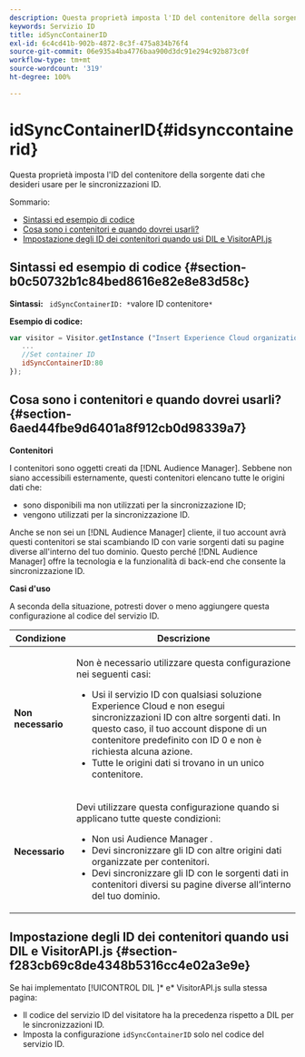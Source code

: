 ```yaml
---
description: Questa proprietà imposta l'ID del contenitore della sorgente dati che desideri usare per le sincronizzazioni ID.
keywords: Servizio ID
title: idSyncContainerID
exl-id: 6c4cd41b-902b-4872-8c3f-475a834b76f4
source-git-commit: 06e935a4ba4776baa900d3dc91e294c92b873c0f
workflow-type: tm+mt
source-wordcount: '319'
ht-degree: 100%

---
```


# idSyncContainerID{#idsynccontainerid}

Questa proprietà imposta l&#39;ID del contenitore della sorgente dati che desideri usare per le sincronizzazioni ID.

Sommario:

<ul class="simplelist"> 
 <li> <a href="../../library/function-vars/idsyncontainerid.md#section-b0c50732b1c84bed8616e82e8e83d58c" format="dita" scope="local"> Sintassi ed esempio di codice </a> </li> 
 <li> <a href="../../library/function-vars/idsyncontainerid.md#section-6aed44fbe9d6401a8f912cb0d98339a7" format="dita" scope="local"> Cosa sono i contenitori e quando dovrei usarli? </a> </li> 
 <li> <a href="../../library/function-vars/idsyncontainerid.md#section-f283cb69c8de4348b5316cc4e02a3e9e" format="dita" scope="local"> Impostazione degli ID dei contenitori quando usi DIL e VisitorAPI.js </a> </li> 
</ul>

## Sintassi ed esempio di codice {#section-b0c50732b1c84bed8616e82e8e83d58c}

**Sintassi:** ` idSyncContainerID: *`valore ID contenitore`*`

**Esempio di codice:**

```js
var visitor = Visitor.getInstance ("Insert Experience Cloud organization ID here",{ 
   ... 
   //Set container ID 
   idSyncContainerID:80 
});
```

## Cosa sono i contenitori e quando dovrei usarli? {#section-6aed44fbe9d6401a8f912cb0d98339a7}

**Contenitori**

I contenitori sono oggetti creati da [!DNL Audience Manager]. Sebbene non siano accessibili esternamente, questi contenitori elencano tutte le origini dati che:

* sono disponibili ma non utilizzati per la sincronizzazione ID;
* vengono utilizzati per la sincronizzazione ID.

Anche se non sei un [!DNL Audience Manager] cliente, il tuo account avrà questi contenitori se stai scambiando ID con varie sorgenti dati su pagine diverse all&#39;interno del tuo dominio. Questo perché [!DNL Audience Manager] offre la tecnologia e la funzionalità di back-end che consente la sincronizzazione ID.

**Casi d&#39;uso**

A seconda della situazione, potresti dover o meno aggiungere questa configurazione al codice del servizio ID.

<table id="table_48621F343C7F4760A75F6BCC2DB2DA20"> 
 <thead> 
  <tr> 
   <th colname="col1" class="entry"> Condizione </th> 
   <th colname="col2" class="entry"> Descrizione </th> 
  </tr> 
 </thead>
 <tbody> 
  <tr> 
   <td colname="col1"> <p> <b>Non necessario</b> </p> </td> 
   <td colname="col2"> <p>Non è necessario utilizzare questa configurazione nei seguenti casi: </p> <p> 
     <ul id="ul_4D6F794CD65C43D0BEFBA6F5DE420C2E"> 
      <li id="li_0F048A6AC7BE4450AFA1B20B1AC25808">Usi il servizio ID con qualsiasi soluzione <span class="keyword">Experience Cloud</span> e non esegui sincronizzazioni ID con altre sorgenti dati. In questo caso, il tuo account dispone di un contenitore predefinito con ID 0 e non è richiesta alcuna azione. </li> 
      <li id="li_5657D64D9406407D9B4DB7D8BE4F8EE4">Tutte le origini dati si trovano in un unico contenitore. </li> 
     </ul> </p> </td> 
  </tr> 
  <tr> 
   <td colname="col1"> <p> <b>Necessario</b> </p> </td> 
   <td colname="col2"> <p>Devi utilizzare questa configurazione quando si applicano tutte queste condizioni: </p> <p> 
     <ul id="ul_9AFD14FC5A2745F7BD7BE7B64545DA62"> 
      <li id="li_04F0EFBBD71B43608CAAA7E7409D33FE">Non usi <span class="keyword">Audience Manager </span>. </li> 
      <li id="li_4BFA6DC76CE9455EBBC337FD2FE820BF">Devi sincronizzare gli ID con altre origini dati organizzate per contenitori. </li> 
      <li id="li_731DA5D1CBF244F8BEBE57C0E2EBA713">Devi sincronizzare gli ID con le sorgenti dati in contenitori diversi su pagine diverse all’interno del tuo dominio. </li> 
     </ul> </p> </td> 
  </tr> 
 </tbody> 
</table>

## Impostazione degli ID dei contenitori quando usi DIL e VisitorAPI.js {#section-f283cb69c8de4348b5316cc4e02a3e9e}

Se hai implementato [!UICONTROL DIL ]* e* VisitorAPI.js sulla stessa pagina:

* Il codice del servizio ID del visitatore ha la precedenza rispetto a DIL per le sincronizzazioni ID.
* Imposta la configurazione `idSyncContainerID` solo nel codice del servizio ID.
